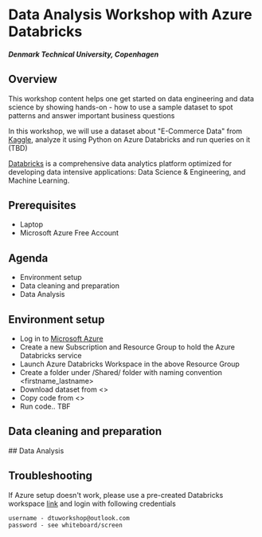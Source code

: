 # Data Analysis Workshop with Azure Databricks
##### Denmark Technical University, Copenhagen
## Overview

This workshop content helps one get started on data engineering and data science by showing hands-on - how to use a sample dataset 
to spot patterns and answer important business questions

In this workshop, we will use a dataset about "E-Commerce Data" from [Kaggle](https://www.kaggle.com/benroshan/ecommerce-data), analyze it using Python 
on Azure Databricks and run queries on it (TBD)

[Databricks](https://databricks.com/) is a comprehensive data analytics platform optimized for developing data intensive applications: 
Data Science & Engineering, and Machine Learning.

## Prerequisites
- Laptop
- Microsoft Azure Free Account 

## Agenda
- Environment setup
- Data cleaning and preparation
- Data Analysis

## Environment setup
- Log in to [Microsoft Azure](https://portal.azure.com)
- Create a new Subscription and Resource Group to hold the Azure Databricks service
- Launch Azure Databricks Workspace in the above Resource Group
- Create a folder under /Shared/ folder with naming convention <firstname_lastname>
- Download dataset from <>
- Copy code from <>
- Run code.. TBF

## Data cleaning and preparation
<lines of code>
## Data Analysis 
<answer questions - lines of code> 


## Troubleshooting
If Azure setup doesn't work, please use a pre-created Databricks workspace [link](https://adb-6133228101285352.12.azuredatabricks.net/?o=6133228101285352#) and 
login with following credentials
``` 
username - dtuworkshop@outlook.com
password - see whiteboard/screen

```
 

